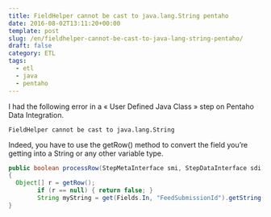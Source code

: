 ```yaml
---
title: FieldHelper cannot be cast to java.lang.String pentaho
date: 2016-08-02T13:11:20+00:00
template: post
slug: /en/fieldhelper-cannot-be-cast-to-java-lang-string-pentaho/
draft: false
category: ETL
tags:
  - etl
  - java
  - pentaho
---
```

I had the following error in a « User Defined Java Class » step on Pentaho Data Integration.

```FieldHelper cannot be cast to java.lang.String```

Indeed, you have to use the getRow() method to convert the field you&rsquo;re getting into a String or any other variable type.

```java
public boolean processRow(StepMetaInterface smi, StepDataInterface sdi) throws KettleException, Exception
{
  Object[] r = getRow();
        if (r == null) { return false; }
        String myString = get(Fields.In, "FeedSubmissionId").getString(r);
}
```
